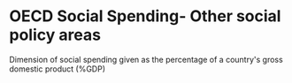 # OECD Social Spending- Other social policy areas

Dimension of social spending given as the percentage of a country's gross domestic product (%GDP)
